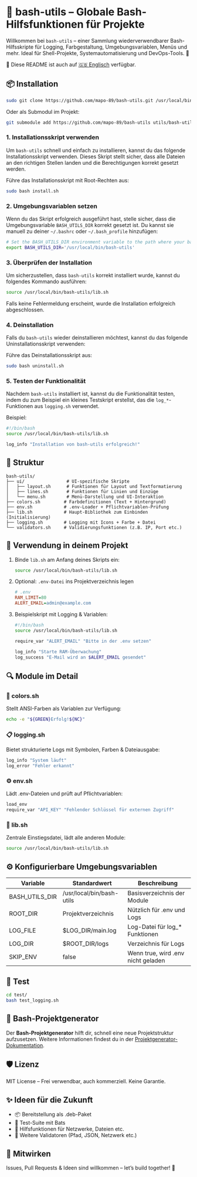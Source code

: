 # 🧰 bash-utils – Globale Bash-Hilfsfunktionen für Projekte

Willkommen bei `bash-utils` – einer Sammlung wiederverwendbarer Bash-Hilfsskripte für Logging, Farbgestaltung, Umgebungsvariablen, Menüs und mehr. Ideal für Shell-Projekte, Systemautomatisierung und DevOps-Tools. 🚀

📖 Diese README ist auch auf [🇬🇧 Englisch](README.md) verfügbar.

## 📦 Installation

```bash
sudo git clone https://github.com/mapo-89/bash-utils.git /usr/local/bin/bash-utils
```

Oder als Submodul im Projekt:

```bash
git submodule add https://github.com/mapo-89/bash-utils utils/bash-utils
```

### 1. **Installationsskript verwenden**

Um `bash-utils` schnell und einfach zu installieren, kannst du das folgende Installationsskript verwenden. Dieses Skript stellt sicher, dass alle Dateien an den richtigen Stellen landen und die Berechtigungen korrekt gesetzt werden.

Führe das Installationsskript mit Root-Rechten aus:

```bash
sudo bash install.sh
```

### 2. **Umgebungsvariablen setzen**

Wenn du das Skript erfolgreich ausgeführt hast, stelle sicher, dass die Umgebungsvariable `BASH_UTILS_DIR` korrekt gesetzt ist. Du kannst sie manuell zu deiner `~/.bashrc` oder `~/.bash_profile` hinzufügen:

```bash
# Set the BASH_UTILS_DIR environment variable to the path where your bash-utils are located.
export BASH_UTILS_DIR='/usr/local/bin/bash-utils'
```

### 3. **Überprüfen der Installation**

Um sicherzustellen, dass `bash-utils` korrekt installiert wurde, kannst du folgendes Kommando ausführen:

```bash
source /usr/local/bin/bash-utils/lib.sh
```

Falls keine Fehlermeldung erscheint, wurde die Installation erfolgreich abgeschlossen.

### 4. **Deinstallation**
Falls du `bash-utils` wieder deinstallieren möchtest, kannst du das folgende Uninstallationsskript verwenden:

Führe das Deinstallationsskript aus:

```bash
sudo bash uninstall.sh
```

### 5. **Testen der Funktionalität**
Nachdem `bash-utils` installiert ist, kannst du die Funktionalität testen, indem du zum Beispiel ein kleines Testskript erstellst, das die `log_*`-Funktionen aus `logging.sh` verwendet.

Beispiel:

```bash
#!/bin/bash
source /usr/local/bin/bash-utils/lib.sh

log_info "Installation von bash-utils erfolgreich!"
```

## 📁 Struktur
```
bash-utils/
├── ui/                # UI-spezifische Skripte
│   ├── layout.sh      # Funktionen für Layout und Textformatierung
│   ├── lines.sh       # Funktionen für Linien und Einzüge
│   └── menu.sh        # Menü-Darstellung und UI-Interaktion
├── colors.sh         # Farbdefinitionen (Text + Hintergrund)
├── env.sh            # .env-Loader + Pflichtvariablen-Prüfung
├── lib.sh            # Haupt-Bibliothek zum Einbinden (Initialisierung)
├── logging.sh        # Logging mit Icons + Farbe + Datei
└── validators.sh     # Validierungsfunktionen (z.B. IP, Port etc.)
```

## 🚀 Verwendung in deinem Projekt
1. Binde `lib.sh` am Anfang deines Skripts ein:
    ```bash
    source /usr/local/bin/bash-utils/lib.sh
    ```
2. Optional: `.env-Datei` ins Projektverzeichnis legen
    ```ini
    # .env
    RAM_LIMIT=80
    ALERT_EMAIL=admin@example.com
    ```
3. Beispielskript mit Logging & Variablen:
    ```bash
    #!/bin/bash
    source /usr/local/bin/bash-utils/lib.sh

    require_var "ALERT_EMAIL" "Bitte in der .env setzen"

    log_info "Starte RAM-Überwachung"
    log_success "E-Mail wird an $ALERT_EMAIL gesendet"
    ```

## 🔍 Module im Detail

### 🎨 colors.sh
Stellt ANSI-Farben als Variablen zur Verfügung:
```bash
echo -e "${GREEN}Erfolg!${NC}"
```

### 📋 logging.sh
Bietet strukturierte Logs mit Symbolen, Farben & Dateiausgabe:
```bash
log_info "System läuft"
log_error "Fehler erkannt"
```

### ⚙ env.sh
Lädt .env-Dateien und prüft auf Pflichtvariablen:
```bash
load_env
require_var "API_KEY" "Fehlender Schlüssel für externen Zugriff"
```

### 🧩 lib.sh
Zentrale Einstiegsdatei, lädt alle anderen Module:
```bash
source /usr/local/bin/bash-utils/lib.sh
```

## ⚙ Konfigurierbare Umgebungsvariablen

| Variable        | Standardwert                     | Beschreibung                                  |
|-----------------|-----------------------------------|-----------------------------------------------|
| BASH_UTILS_DIR  | /usr/local/bin/bash-utils         | Basisverzeichnis der Module                   |
| ROOT_DIR        | Projektverzeichnis                | Nützlich für .env und Logs                    |
| LOG_FILE        | $LOG_DIR/main.log                 | Log-Datei für log_* Funktionen                |
| LOG_DIR         | $ROOT_DIR/logs                    | Verzeichnis für Logs                          |
| SKIP_ENV        | false                             | Wenn true, wird .env nicht geladen            |

## 🧪 Test
```bash
cd test/
bash test_logging.sh
```

## 🧰 Bash-Projektgenerator

Der **Bash-Projektgenerator** hilft dir, schnell eine neue Projektstruktur aufzusetzen. Weitere Informationen findest du in der [Projektgenerator-Dokumentation](PROJECT_GENERATOR.md).


## 🛡 Lizenz
MIT License – Frei verwendbar, auch kommerziell. Keine Garantie.

## ✨ Ideen für die Zukunft
- 📦 Bereitstellung als .deb-Paket
- 🧪 Test-Suite mit Bats
- 🧠 Hilfsfunktionen für Netzwerke, Dateien etc.
- 🔐 Weitere Validatoren (Pfad, JSON, Netzwerk etc.)

## 🤝 Mitwirken
Issues, Pull Requests & Ideen sind willkommen – let’s build together! 🚀

